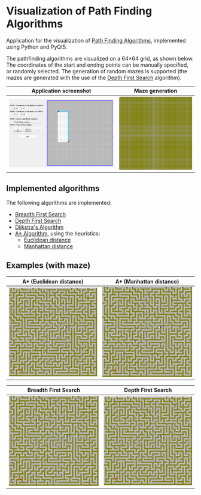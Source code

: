 # Visualization of Path Finding Algorithms

Application for the visualization of [Path Finding Algorithms](https://en.wikipedia.org/wiki/Pathfinding#Algorithms),
implemented using Python and PyQt5.

The pathfinding algorithms are visualized on a 64×64 grid, as shown below. The coordinates of the start and ending
points can be manually specified, or randomly selected. The generation of random mazes is supported (the mazes are
generated with the use of the [Depth First Search](https://en.wikipedia.org/wiki/Depth-first_search) algorithm).

|             Application screenshot             |                Maze generation                |
|:----------------------------------------------:|:---------------------------------------------:|
| ![ Demo screenshot](demos/demo_screenshot.png) | ![Maze generation](demos/generating_maze.gif) |

## Implemented algorithms

The following algorithms are implemented:

- [Breadth First Search](https://en.wikipedia.org/wiki/Breadth-first_search)
- [Depth First Search](https://en.wikipedia.org/wiki/Depth-first_search)
- [Dijkstra's Algorithm](https://en.wikipedia.org/wiki/Dijkstra%27s_algorithm)
- [A* Algorithm](https://en.wikipedia.org/wiki/A*_search_algorithm), using the heuristics:
    - [Euclidean distance](https://en.wikipedia.org/wiki/Euclidean_distance)
    - [Manhattan distance](https://en.wikipedia.org/wiki/Taxicab_geometry)

## Examples (with maze)

|                A* (Euclidean distance)                |                A* (Manhattan distance)                |
|:-----------------------------------------------------:|:-----------------------------------------------------:|
| ![A* (Manhattan distance)](demos/a_star_euc_maze.gif) | ![A* (Euclidean distance)](demos/a_star_man_maze.gif) |

|             Breadth First Search            |             Depth First Search            |
|:-------------------------------------------:|:-----------------------------------------:|
| ![Breadth First Search](demos/bfs_maze.gif) | ![Depth First Search](demos/dfs_maze.gif) |